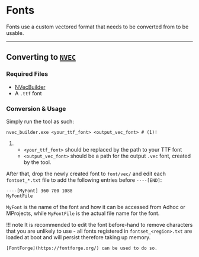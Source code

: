 # Fonts

Fonts use a custom vectored format that needs to be converted from to be usable.

---

## Converting to [`NVEC`](../formats/fonts/vec_nvec.md)

### Required Files
- [NVecBuilder](https://github.com/Nenkai/PDTools/releases/tag/nvecbuilder-1.0.0)
- A `.ttf` font

### Conversion & Usage
Simply run the tool as such:
``` { .yaml .annotate }
nvec_builder.exe <your_ttf_font> <output_vec_font> # (1)!
```

1.  * `<your_ttf_font>` should be replaced by the path to your TTF font 
    * `<output_vec_font>` should be a path for the output `.vec` font, created by the tool.

After that, drop the newly created font to `font/vec/` and edit each `fontset_*.txt` file to add the following entries before `----[END]`:

```
----[MyFont] 360 700 1088
MyFontFile
```
`MyFont` is the name of the font and how it can be accessed from Adhoc or MProjects, while `MyFontFile` is the actual file name for the font.

!!! note
    It is recommended to edit the font before-hand to remove characters that you are unlikely to use - all fonts registered in `fontset_<region>.txt` are loaded at boot and will persist therefore taking up memory. 
    
    [FontForge](https://fontforge.org/) can be used to do so.
